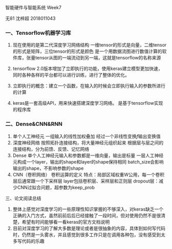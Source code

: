 智能硬件与智能系统 Week7

无81 沈梓超 2018011043

### 一、Tensorflow机器学习库

1. 现在使用的是第二代深度学习网络结构
	一维tensor的形式是向量，二维tensor的形式是矩阵，三位tensor的形式是颜色
	是一个用数据流图进行数值计算的软件库，张量tensor从图的一端流动到另一端，这就是tensorflow的名称来源
2. tensorflow 2.0版本增加了立即执行的功能，使用keras建立模型更加快速，同时各种各样的平台都可以进行训练，进行了整体的优化。

3. 立即执行的概念：建立一个函数，在输入的时候会立即执行输入的参数所进行的计算

4. keras是一套高级API，用来快速搭建深度学习网络。
	是基于tensorflow实现的程序库

### 二、Dense&CNN&RNN

1. 单个人工神经元
	一组输入的线性加权叠加
	经过一个非线性变换$f$输出变换值
2. 深度神经网络
	按照拓扑连接结构，将大量神经元组织起来
	根据层与层之间的连接结构，分为前馈、反馈、记忆网络
3. Dense
  单个人工神经元输入和参数都是一维向量，输出是标量
  一层人工神经元构成一个layer，输出的shape和layer的shape保持相同
  batch_size会影响输出的shape，不影响参数的shape
4. CNN（卷积网络）
  卷积运算的定义
  特点：局部区域权重W公用，每一个卷积层后通常跟一个下采样层
  layer包括卷积层、采样层和正则层
  dropout层：减少CNN过拟合问题，超参数为keep_prob

三、论文阅读总结

1. 整体上感觉对深度学习的一些原理性知识掌握的不够深入，对keras缺乏一个正确的入门方式，虽然前前后后已经接触了一段时间，但对使用仍然不是很清楚，希望有时间能够看一看keras的官方文档说明
2. 目前对深度学习的了解大多数是理论或者是很抽象的内容，具体到如何写代码时，仍然是一头雾水，并且感觉到很多工作只是在调用各种包，没有感受到太多写代码的乐趣

### 




